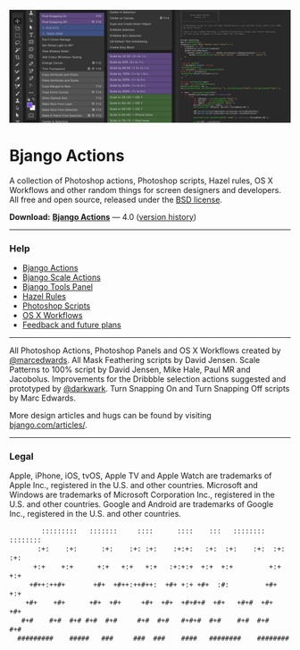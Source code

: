 ![](Help/images/actions-hero.png)

# Bjango Actions

A collection of Photoshop actions, Photoshop scripts, Hazel rules, OS X Workflows and other random things for screen designers and developers. All free and open source, released under the [BSD license](https://github.com/bjango/Bjango-Actions/blob/master/Help/License.md).

**Download:** **[Bjango Actions](https://github.com/bjango/Bjango-Actions/archive/master.zip)** — 4.0 ([version history](https://github.com/bjango/Bjango-Actions/blob/master/Help/Version%20History.md))

-----

### Help

- [Bjango Actions](https://github.com/bjango/Bjango-Actions/blob/master/Help/Actions.md)
- [Bjango Scale Actions](https://github.com/bjango/Bjango-Actions/blob/master//Help/Help.md#Bjango-Scale-Actions)
- [Bjango Tools Panel](https://github.com/bjango/Bjango-Actions/blob/master/Help/Help.md#Bjango-Tools-Panel)
- [Hazel Rules](https://github.com/bjango/Bjango-Actions/blob/master/Help/Help.md#Hazel-Rules)
- [Photoshop Scripts](https://github.com/bjango/Bjango-Actions/blob/master/Help/Help.md#Photoshop-Scripts)
- [OS X Workflows](https://github.com/bjango/Bjango-Actions/blob/master/Help/Help.md#OS-X-Workflows)
- [Feedback and future plans](https://github.com/bjango/Bjango-Actions/blob/master/Help/Help.md#Feedback-and-future-plans)

-----

All Photoshop Actions, Photoshop Panels and OS X Workflows created by [@marcedwards](http://twitter.com/marcedwards). All Mask Feathering scripts by David Jensen. Scale Patterns to 100% script by David Jensen, Mike Hale, Paul MR and Jacobolus. Improvements for the Dribbble selection actions suggested and prototyped by [@darkwark](http://twitter.com/darkwark). Turn Snapping On and Turn Snapping Off scripts by Marc Edwards.

More design articles and hugs can be found by visiting [bjango.com/articles/](http://bjango.com/articles/).

-----

### Legal

Apple, iPhone, iOS, tvOS, Apple TV and Apple Watch are trademarks of Apple Inc., registered in the U.S. and other countries. Microsoft and Windows are trademarks of Microsoft Corporation Inc., registered in the U.S. and other countries. Google and Android are trademarks of Google Inc., registered in the U.S. and other countries.

```
        :::::::::   :::::::     ::::      ::::    :::   ::::::::    :::::::: 
       :+:    :+:      :+:    :+: :+:    :+:+:   :+:  :+:    :+:  :+:    :+: 
      +:+    +:+      +:+   +:+   +:+   :+:+:+  +:+  +:+         +:+    +:+  
     +#++:++#+       +#+  +#++:++#++:  +#+ +:+ +#+  :#:         +#+    +:+   
    +#+    +#+      +#+  +#+     +#+  +#+  +#+#+#  +#+   +#+#  +#+    +#+    
   #+#    #+#  #+# #+#  #+#     #+#  #+#   #+#+#  #+#    #+#  #+#    #+#     
  #########    #####   ###     ###  ###    ####   ########    ########       
```
